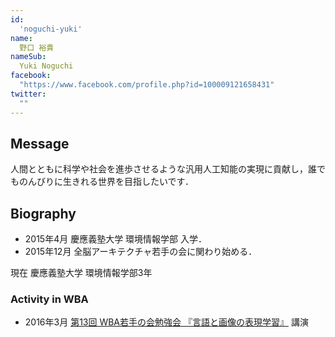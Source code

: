 ```yaml
---
id:
  'noguchi-yuki'
name:
  野口 裕貴
nameSub:
  Yuki Noguchi
facebook:
  "https://www.facebook.com/profile.php?id=100009121658431"
twitter:
  ""
---
```



## Message
人間とともに科学や社会を進歩させるような汎用人工知能の実現に貢献し，誰でものんびりに生きれる世界を目指したいです．

## Biography


- 2015年4月 慶應義塾大学 環境情報学部 入学．
- 2015年12月 全脳アーキテクチャ若手の会に関わり始める．

現在 慶應義塾大学 環境情報学部3年


### Activity in WBA


- 2016年3月 [第13回 WBA若手の会勉強会 『言語と画像の表現学習』](http://wbawakate.jp/posts/events/13th/) 講演
